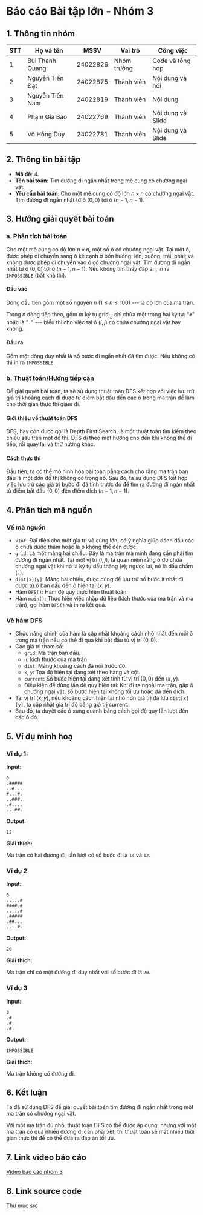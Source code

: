# Báo cáo Bài tập lớn - Nhóm 3

## 1. Thông tin nhóm
| STT | Họ và tên | MSSV | Vai trò | Công việc |
|---|---|---|---|---|
| 1 | Bùi Thanh Quang | 24022826 | Nhóm trưởng | Code và tổng hợp |
| 2 | Nguyễn Tiến Đạt | 24022875 | Thành viên | Nội dung và nói |
| 3 | Nguyễn Tiến Nam | 24022819 | Thành viên | Nội dung |
| 4 | Phạm Gia Bảo | 24022769 | Thành viên | Nội dung và Slide |
| 5 | Võ Hồng Duy | 24022781 | Thành viên | Nội dung và Slide |



## 2. Thông tin bài tập
- **Mã đề**: 4.
- **Tên bài toán**: Tìm đường đi ngắn nhất trong mê cung có chướng ngại vật.
- **Yêu cầu bài toán**: Cho một mê cung có độ lớn $n \times n$ có chướng ngại vật.
Tìm đường đi ngắn nhất từ ô $(0,0)$ tới ô $(n-1,n-1)$.

## 3. Hướng giải quyết bài toán
### a. Phân tích bài toán

Cho một mê cung có độ lớn $n \times n$, một số ô có chướng ngại vật.
Tại một ô, được phép di chuyển sang ô kề cạnh ở bốn hướng: lên, xuống, trái, phải; và không được phép di chuyển vào ô có chướng ngại vật.
Tìm đường đi ngắn nhất từ ô $(0,0)$ tới ô $(n-1,n-1)$.
Nếu không tìm thấy đáp án, in ra `IMPOSSIBLE` (bất khả thi).

#### Đầu vào

Dòng đầu tiên gồm một số nguyên $n$ ($1 \leq n \leq 100$) --- là độ lớn của ma trận.

Trong $n$ dòng tiếp theo, gồm $m$ ký tự $\text{grid}_{i,j}$ chỉ chứa một trong hai ký tự: "`#`" hoặc là "`.`" --- biểu thị cho việc tại ô $(i, j)$ có chứa chướng ngại vật hay không.

#### Đầu ra

Gồm một dòng duy nhất là số bước đi ngắn nhất đã tìm được.
Nếu không có thì in ra `IMPOSSIBLE`.

### b. Thuật toán/Hướng tiếp cận

Để giải quyết bài toán, ta sẽ sử dụng thuật toán DFS kết hợp với việc lưu trữ giá trị khoảng cách đi được từ điểm bắt đầu đến các ô trong ma trận để làm cho thời gian thực thi giảm đi.

#### Giới thiệu về thuật toán DFS

DFS, hay còn được gọi là Depth First Search, là một thuật toán tìm kiếm theo chiều sâu trên một đồ thị.
DFS đi theo một hướng cho đến khi không thể đi tiếp, rồi quay lại và thử hướng khác.

#### Cách thực thi

Đầu tiên, ta có thể mô hình hóa bài toán bằng cách cho rằng ma trận ban đầu là một đơn đồ thị không có trọng số.
Sau đó, ta sử dụng DFS kết hợp việc lưu trữ các giá trị bước đi đã tính trước đó để tìm ra đường đi ngắn nhất từ điểm bắt đầu $(0, 0)$ đến điểm đích $(n-1, n-1)$.

## 4. Phân tích mã nguồn

### Về mã nguồn
- `kInf`: Đại diện cho một giá trị vô cùng lớn, có ý nghĩa giúp đánh dấu các ô chưa được thăm hoặc là ô không thể đến được.
- `grid`: Là một mảng hai chiều. Đây là ma trận mà mình đang cần phải tìm đường đi ngắn nhất. Tại một vị trí $(i, j)$, ta quan niệm rằng ô đó chứa chướng ngại vật khi nó là ký tự dấu thăng (`#`); ngược lại, nó là dấu chấm (`.`).
- `dist[x][y]`: Mảng hai chiều, được dùng để lưu trữ số bước ít nhất đi được từ ô ban đầu đến ô hiện tại $(x, y)$.
- Hàm `DFS()`: Hàm đệ quy thực hiện thuật toán.
- Hàm `main()`: Thực hiện việc nhập dữ liệu (kích thước của ma trận và ma trận), gọi hàm `DFS()` và in ra kết quả.

### Về hàm DFS
- Chức năng chính của hàm là cập nhật khoảng cách nhỏ nhất đến mỗi ô trong ma trận nếu có thể đi qua khi bắt đầu từ vị trí $(0, 0)$.
- Các giá trị tham số:
  - `grid`: Ma trận ban đầu.
  - `n`: kích thước của ma trận
  - `dist`: Mảng khoảng cách đã nói trước đó.
  - `x`, `y`: Tọa độ hiện tại đang xét theo hàng và cột.
  - `current`: Số bước hiện tại đang xét tính từ vị trí $(0, 0)$ đến $(x, y)$.
  - Điều kiện để dừng lần đệ quy hiện tại: Khi đi ra ngoài ma trận, gặp ô chướng ngại vật, số bước hiện tại không tối ưu hoặc đã đến đích.
- Tại vị trí $(x, y)$, nếu khoảng cách hiện tại nhỏ hơn giá trị đã lưu `dist[x][y]`, ta cập nhật giá trị đó bằng giá trị current.
- Sau đó, ta duyệt các ô xung quanh bằng cách gọi đệ quy lần lượt đến các ô đó.

## 5. Ví dụ minh hoạ
### Ví dụ 1:

**Input:**
```
6
.#####
..#...
#...#.
..###.
.#....
...##.
```

**Output:**
```
12
```

**Giải thích:**

Ma trận có hai đường đi, lần lượt có số bước đi là `14` và `12`.

### Ví dụ 2
**Input:**
```
6
.....#
####.#
.....#
.#####
.##...
....#.
```

**Output:**
```
20
```

**Giải thích:**

Ma trận chỉ có một đường đi duy nhất với số bước đi là `20`.

### Ví dụ 3
**Input:**
```
3
.#.
.#.
.#.
```

**Output:**
```
IMPOSSIBLE
```

**Giải thích:**

Ma trận không có đường đi.

## 6. Kết luận

Ta đã sử dụng DFS để giải quyết bài toán tìm đường đi ngắn nhất trong một ma trận có chướng ngại vật.

Với một ma trận đủ nhỏ, thuật toán DFS có thể được áp dụng; nhưng với một ma trận có quá nhiều đường đi cần phải xét, thì thuật toán sẽ mất nhiều thời gian thực thi để có thể đưa ra đáp án tối ưu.

## 7. Link video báo cáo

[Video báo cáo nhóm 3](https://www.youtube.com/watch?v=QXtANtu0WiA)

## 8. Link source code
[Thư mục src](./src)

